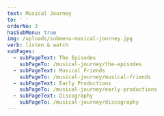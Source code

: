 ```yaml
---
text: Musical Journey
to: ' '
orderNo: 3
hasSubMenu: true
img: /uploads/submenu-musical-journey.jpg
verb: listen & watch
subPages:
  - subPageText: The Episodes
    subPageTo: /musical-journey/the-episodes
  - subPageText: Musical Friends
    subPageTo: /musical-journey/musical-friends
  - subPageText: Early Productions
    subPageTo: /musical-journey/early-productions
  - subPageText: Discography
    subPageTo: /musical-journey/discography
---
```


